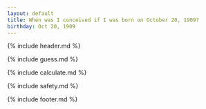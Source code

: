 ```yaml
---
layout: default
title: When was I conceived if I was born on October 20, 1909?
birthday: Oct 20, 1909
---
```


{% include header.md %}

{% include guess.md %}

{% include calculate.md %}

{% include safety.md %}

{% include footer.md %}



